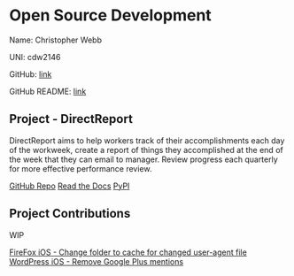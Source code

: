 # Open Source Development

Name: Christopher Webb

UNI: cdw2146

GitHub: [link](https://github.com/chriswebb09)

GitHub README: [link](https://github.com/chriswebb09/chriswebb09/blob/main/README.md)

## Project - DirectReport

DirectReport aims to help workers track of their accomplishments each day of the workweek, create a report of things they accomplished at the end of the week that they can email to manager. Review progress each quarterly for more effective performance review.

[GitHub Repo](https://github.com/chriswebb09/DirectReport)
[Read the Docs](https://directreport.readthedocs.io/en/latest/)
[PyPI](https://pypi.org/project/DirectReport/)

## Project Contributions

WIP

[FireFox iOS - Change folder to cache for changed user-agent file](https://github.com/mozilla-mobile/firefox-ios/issues/13754)
[WordPress iOS - Remove Google Plus mentions](https://github.com/wordpress-mobile/WordPress-iOS/issues/20142)
